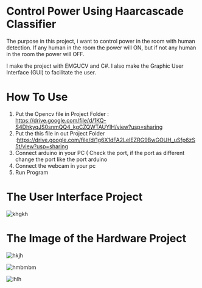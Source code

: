 # Control Power Using Haarcascade Classifier
The purpose in this project, i want to control power in the room with human detection. If any human in the room the power will ON, but if not any human in the room the power will OFF.

I make the project with EMGUCV and C#. I also make the Graphic User Interface (GUI) to facilitate the user. 

# How To Use

1. Put the Opencv file in Project Folder : https://drive.google.com/file/d/1KQ-S4DhkyqJS0snmQQ4_kgCZQWTAUYlH/view?usp=sharing
2. Put the this file in out Project Folder :https://drive.google.com/file/d/1g6X1dFA2LelEZRG9BwGOUH_uSfp6zS5t/view?usp=sharing
3. Connect arduino in your PC ( Check the port, if the port as different change the port like the port arduino
4. Connect the webcam in your pc
5. Run Program


# The User Interface Project

![khgkh](https://user-images.githubusercontent.com/49858542/69831763-7ad10a80-125d-11ea-8a68-56037a03a94b.jpg)

# The Image of the Hardware Project

![hkjh](https://user-images.githubusercontent.com/49858542/69831772-845a7280-125d-11ea-8c5c-fbeb1952c6b3.jpg)

![hmbmbm](https://user-images.githubusercontent.com/49858542/69831777-8b818080-125d-11ea-9e88-a5c69b8eacee.jpg)

![lhlh](https://user-images.githubusercontent.com/49858542/69831785-9a683300-125d-11ea-9c18-348a101b1528.jpg)



